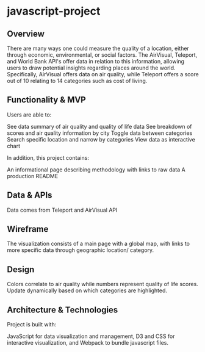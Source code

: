 # javascript-project

## Overview

There are many ways one could measure the quality of a location, either through economic, environmental, or social factors. The AirVisual, Teleport, and World Bank API's offer data in relation to this information, allowing users to draw potential insights regarding places around the world. Specifically, AirVisual offers data on air quality, while Teleport offers a score out of 10 relating to 14 categories such as cost of living.


## Functionality & MVP 

Users are able to:

 See data summary of air quality and quality of life data
 See breakdown of scores and air quality information by city
 Toggle data between categories
 Search specific location and narrow by categories 
 View data as interactive chart
 
In addition, this project contains:

 An informational page describing methodology with links to raw data
 A production README

## Data & APIs
Data comes from Teleport and AirVisual API  
  
## Wireframe
The visualization consists of a main page with a global map, with links to more specific data through geographic location/ category. 

## Design
Colors correlate to air quality while numbers represent quality of life scores. Update dynamically based on which categories are highlighted.

## Architecture & Technologies
Project is built with:

JavaScript for data visualization and management,
D3 and CSS for interactive visualization, and 
Webpack to bundle javascript files.
